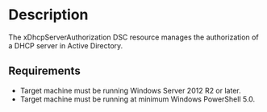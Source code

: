 # Description

The xDhcpServerAuthorization DSC resource manages the authorization of a
DHCP server in Active Directory.

## Requirements

- Target machine must be running Windows Server 2012 R2 or later.
- Target machine must be running at minimum Windows PowerShell 5.0.
